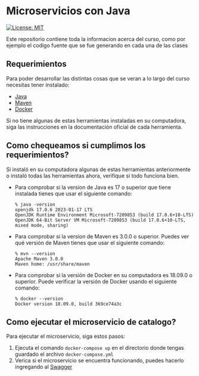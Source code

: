 # Microservicios con Java

[![License: MIT](https://img.shields.io/badge/License-MIT-yellow.svg)](https://opensource.org/licenses/MIT)

Este repositorio contiene toda la informacion acerca del curso, como por ejemplo el codigo fuente que se fue generando en cada una de las clases

## Requerimientos

Para poder desarrollar las distintas cosas que se veran a lo largo del curso necesitas tener instalado:
- [Java](https://www.oracle.com/ar/java/technologies/downloads/)
- [Maven](https://maven.apache.org/)
- [Docker](https://www.docker.com/)

Si no tiene algunas de estas herramientas instaladas en su computadora, siga las instrucciones en la documentación oficial de cada herramienta.

## Como chequeamos si cumplimos los requerimientos?

Si instaló en su computadora algunas de estas herramientas anteriormente o instaló todas las herramientas ahora, verifique si todo funciona bien.
- Para comprobar si la version de Java es 17 o superior que tiene instalada tienes que usar el siguiente comando:
   ````
   % java -version
   openjdk 17.0.6 2023-01-17 LTS
   OpenJDK Runtime Environment Microsoft-7209853 (build 17.0.6+10-LTS)
   OpenJDK 64-Bit Server VM Microsoft-7209853 (build 17.0.6+10-LTS, mixed mode, sharing)
   ````
- Para comprobar si la version de Maven es 3.0.0 o superior. Puedes ver qué versión de Maven tienes que usar el siguiente comando:
   ````
   % mvn --version
   Apache Maven 3.0.0
   Maven home: /usr/share/maven
   ````
- Para comprobar si la versión de Docker en su computadora es 18.09.0 o superior. Puede verificar la versión de Docker usando el siguiente comando:
   ````
   % docker --version
   Docker version 18.09.0, build 369ce74a3c
   ````

## Como ejecutar el microservicio de catalogo?

Para ejecutar el microservicio, siga estos pasos:

1. Ejecuta el comando `docker-compose up` en el directorio donde tengas guardado el archivo `docker-compose.yml`
2. Verica si el microservicio se encuentra funcionando, puedes hacerlo ingregando al [Swagger](http://localhost:6070/api/flights/catalog/documentation)